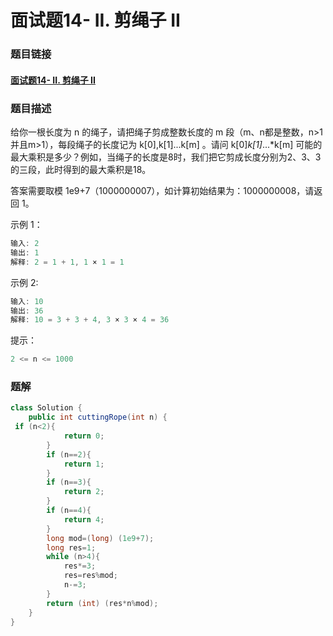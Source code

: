 # 面试题14- II. 剪绳子 II

### 题目链接

#### [面试题14- II. 剪绳子 II](https://leetcode-cn.com/problems/jian-sheng-zi-ii-lcof/)



### 题目描述

给你一根长度为 n 的绳子，请把绳子剪成整数长度的 m 段（m、n都是整数，n>1并且m>1），每段绳子的长度记为 k[0],k[1]...k[m] 。请问 k[0]*k[1]*...*k[m] 可能的最大乘积是多少？例如，当绳子的长度是8时，我们把它剪成长度分别为2、3、3的三段，此时得到的最大乘积是18。

答案需要取模 1e9+7（1000000007），如计算初始结果为：1000000008，请返回 1。

 

示例 1：

```java
输入: 2
输出: 1
解释: 2 = 1 + 1, 1 × 1 = 1
```


示例 2:

```java
输入: 10
输出: 36
解释: 10 = 3 + 3 + 4, 3 × 3 × 4 = 36
```


提示：

```java
2 <= n <= 1000
```



### 题解

```java
class Solution {
    public int cuttingRope(int n) {
 if (n<2){
            return 0;
        }
        if (n==2){
            return 1;
        }
        if (n==3){
            return 2;
        }
        if (n==4){
            return 4;
        }
        long mod=(long) (1e9+7);
        long res=1;
        while (n>4){
            res*=3;
            res=res%mod;
            n-=3;
        }
        return (int) (res*n%mod);
    }
}
```

